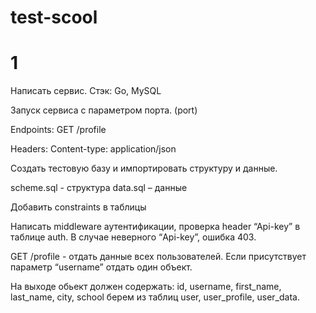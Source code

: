 # test-scool

# 1

Написать сервис.
Стэк: Go, MySQL

Запуск сервиса с параметром порта. (port)

Endpoints:
GET /profile

Headers:
Content-type: application/json

Создать тестовую базу и импортировать структуру и данные.

scheme.sql - структура
data.sql – данные

Добавить constraints в таблицы

Написать middleware аутентификации, проверка header “Api-key” в таблице auth.
В случае неверного “Api-key”, ошибка 403.

GET /profile - отдать данные всех пользователей. Если присутствует параметр “username” отдать один объект.

На выходе обьект должен содержать: id, username, first_name, last_name, city, school  берем из таблиц user, user_profile, user_data.